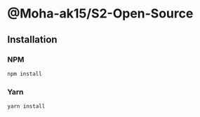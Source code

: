 # @Moha-ak15/S2-Open-Source

## Installation 

### NPM 

```bash
npm install

```

### Yarn

```bash
yarn install

```